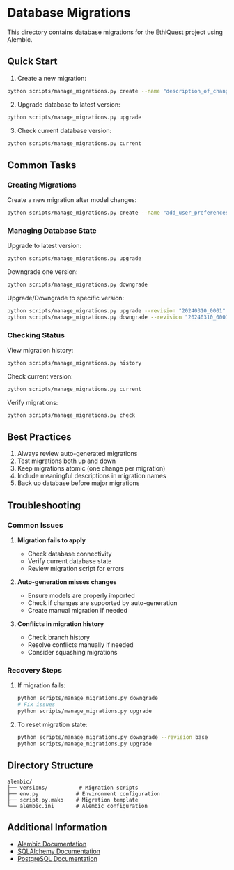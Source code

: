 # Database Migrations

This directory contains database migrations for the EthiQuest project using Alembic.

## Quick Start

1. Create a new migration:
```bash
python scripts/manage_migrations.py create --name "description_of_changes"
```

2. Upgrade database to latest version:
```bash
python scripts/manage_migrations.py upgrade
```

3. Check current database version:
```bash
python scripts/manage_migrations.py current
```

## Common Tasks

### Creating Migrations

Create a new migration after model changes:
```bash
python scripts/manage_migrations.py create --name "add_user_preferences"
```

### Managing Database State

Upgrade to latest version:
```bash
python scripts/manage_migrations.py upgrade
```

Downgrade one version:
```bash
python scripts/manage_migrations.py downgrade
```

Upgrade/Downgrade to specific version:
```bash
python scripts/manage_migrations.py upgrade --revision "20240310_0001"
python scripts/manage_migrations.py downgrade --revision "20240310_0001"
```

### Checking Status

View migration history:
```bash
python scripts/manage_migrations.py history
```

Check current version:
```bash
python scripts/manage_migrations.py current
```

Verify migrations:
```bash
python scripts/manage_migrations.py check
```

## Best Practices

1. Always review auto-generated migrations
2. Test migrations both up and down
3. Keep migrations atomic (one change per migration)
4. Include meaningful descriptions in migration names
5. Back up database before major migrations

## Troubleshooting

### Common Issues

1. **Migration fails to apply**
   - Check database connectivity
   - Verify current database state
   - Review migration script for errors

2. **Auto-generation misses changes**
   - Ensure models are properly imported
   - Check if changes are supported by auto-generation
   - Create manual migration if needed

3. **Conflicts in migration history**
   - Check branch history
   - Resolve conflicts manually if needed
   - Consider squashing migrations

### Recovery Steps

1. If migration fails:
   ```bash
   python scripts/manage_migrations.py downgrade
   # Fix issues
   python scripts/manage_migrations.py upgrade
   ```

2. To reset migration state:
   ```bash
   python scripts/manage_migrations.py downgrade --revision base
   python scripts/manage_migrations.py upgrade
   ```

## Directory Structure

```
alembic/
├── versions/          # Migration scripts
├── env.py            # Environment configuration
├── script.py.mako    # Migration template
└── alembic.ini       # Alembic configuration
```

## Additional Information

- [Alembic Documentation](https://alembic.sqlalchemy.org/)
- [SQLAlchemy Documentation](https://docs.sqlalchemy.org/)
- [PostgreSQL Documentation](https://www.postgresql.org/docs/)